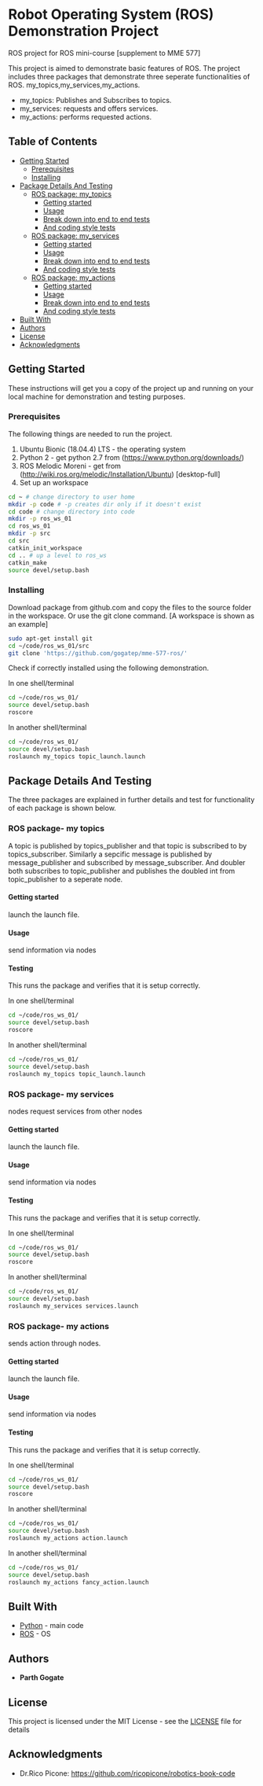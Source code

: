 # Robot Operating System (ROS) Demonstration Project

ROS project for ROS mini-course [supplement to MME 577]

This project is aimed to demonstrate basic features of ROS. The project includes three packages that demonstrate three seperate functionalities of ROS. my_topics,my_services,my_actions. 
* my_topics: Publishes and Subscribes to topics.
* my_services: requests and offers services.
* my_actions: performs requested actions.

## Table of Contents
<!--- - [Robot Operating System (ROS) Demonstration Package](#robot-operating-system--ros--demonstration-package)--->
  * [Getting Started](#getting-started)
    + [Prerequisites](#prerequisites)
    + [Installing](#installing)
  * [Package Details And Testing](#package-details-and-testing)
    + [ROS package: my_topics](#ros-package--my-topics)
      - [Getting started](#getting-started)
      - [Usage](#usage)
      - [Break down into end to end tests](#break-down-into-end-to-end-tests)
      - [And coding style tests](#and-coding-style-tests)
    + [ROS package: my_services](#ros-package--my-services)
      - [Getting started](#getting-started-1)
      - [Usage](#usage-1)
      - [Break down into end to end tests](#break-down-into-end-to-end-tests-1)
      - [And coding style tests](#and-coding-style-tests-1)
    + [ROS package: my_actions](#ros-package--my-actions)
      - [Getting started](#getting-started-2)
      - [Usage](#usage-2)
      - [Break down into end to end tests](#break-down-into-end-to-end-tests-2)
      - [And coding style tests](#and-coding-style-tests-2)
  * [Built With](#built-with)
  * [Authors](#authors)
  * [License](#license)
  * [Acknowledgments](#acknowledgments)

## Getting Started

These instructions will get you a copy of the project up and running on your local machine for demonstration and testing purposes. 

### Prerequisites

The following things are needed to run the project.

1. Ubuntu Bionic (18.04.4) LTS - the operating system
2. Python 2 - get python 2.7 from (https://www.python.org/downloads/)
3. ROS Melodic Moreni - get from (http://wiki.ros.org/melodic/Installation/Ubuntu) [desktop-full]
4. Set up an workspace

```bash
cd ~ # change directory to user home
mkdir -p code # -p creates dir only if it doesn't exist
cd code # change directory into code
mkdir -p ros_ws_01
cd ros_ws_01
mkdir -p src
cd src
catkin_init_workspace
cd .. # up a level to ros_ws
catkin_make
source devel/setup.bash
```

### Installing

Download package from github.com and copy the files to the source folder in the workspace. Or use the git clone command. [A workspace is shown as an example]

```bash
sudo apt-get install git
cd ~/code/ros_ws_01/src
git clone 'https://github.com/gogatep/mme-577-ros/'
```
Check if correctly installed using the following demonstration. 

In one shell/terminal
```bash
cd ~/code/ros_ws_01/
source devel/setup.bash
roscore

```
In another shell/terminal
```bash
cd ~/code/ros_ws_01/
source devel/setup.bash
roslaunch my_topics topic_launch.launch

```

## Package Details And Testing

The three packages are explained in further details and test for functionality of each package is shown below.

### ROS package- my topics

A topic is published by topics_publisher and that topic is subscribed to by topics_subscriber. Similarly a sepcific message is published by message_publisher and subscribed by message_subscriber. And doubler both subscribes to topic_publisher and publishes the doubled int from topic_publisher to a seperate node. 


#### Getting started
launch the launch file.

#### Usage

send information via nodes

#### Testing

This runs the package and verifies that it is setup correctly.

In one shell/terminal
```bash
cd ~/code/ros_ws_01/
source devel/setup.bash
roscore

```
In another shell/terminal
```bash
cd ~/code/ros_ws_01/
source devel/setup.bash
roslaunch my_topics topic_launch.launch

```

### ROS package- my services

nodes request services from other nodes

#### Getting started

launch the launch file.

#### Usage

send information via nodes

#### Testing

This runs the package and verifies that it is setup correctly.

In one shell/terminal
```bash
cd ~/code/ros_ws_01/
source devel/setup.bash
roscore

```
In another shell/terminal
```bash
cd ~/code/ros_ws_01/
source devel/setup.bash
roslaunch my_services services.launch

```
### ROS package- my actions

sends action through nodes.

#### Getting started

launch the launch file.

#### Usage

send information via nodes

#### Testing

This runs the package and verifies that it is setup correctly.

In one shell/terminal
```bash
cd ~/code/ros_ws_01/
source devel/setup.bash
roscore

```
In another shell/terminal
```bash
cd ~/code/ros_ws_01/
source devel/setup.bash
roslaunch my_actions action.launch

```
In another shell/terminal
```bash
cd ~/code/ros_ws_01/
source devel/setup.bash
roslaunch my_actions fancy_action.launch

```

## Built With

* [Python](http://www.python.org/) - main code
* [ROS](https://wiki.ros.org/) - OS 


## Authors

* **Parth Gogate**

## License

This project is licensed under the MIT License - see the [LICENSE](LICENSE) file for details

## Acknowledgments

* Dr.Rico Picone: https://github.com/ricopicone/robotics-book-code

